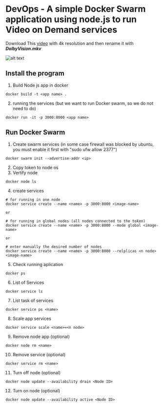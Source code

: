 # DevOps - A simple Docker Swarm application using node.js to run Video on Demand services

Download This [video](https://youtu.be/eXju5LkrYs4) with 4k resolution and then rename it with _**DolbyVision.mkv**_

![alt text](https://iili.io/KeSqCl.jpg)


## Install the program

1. Build Node js app in docker

```
docker build -t <app name> .
```

2.  running the services (but we want to run Docker swarm, so we do not need to do)
```
docker run -it -p 3000:8000 <app name>
```

## Run Docker Swarm

1. Create swarm services (in some case firewall was blocked by ubuntu, you must enable it first with "sudo ufw allow 2377")
```
docker swarm init --advertise-addr <ip>
```

2. Copy token to node os
3. Vertify node
```
docker node ls
```

4. create services
```
# for running in one node
docker service create --name <name> -p 3000:8000 <image-name>

or

# for running in global nodes (all nodes connected to the token)
docker service create --name <name> -p 3000:8000 --mode global <image-name>

or

# enter manually the desired number of nodes
docker service create --name <name> -p 3000:8000 --relplicas <n node> <image-name>
```

5. Check running aplication
```
docker ps
```
6. List of Services
```
docker service ls
```

7. List task of services
```
docker service ps <name>
```

8. Scale app services
```
docker service scale <name>=<n node>
```

9. Remove node app (optional)
```
docker node rm <name>
```

10. Remove service (optional)
```
docker service rm <name>
```

11. Turn off node (optional)
```
docker node update --availability drain <Node ID>
```

12. Turn on node (optional)
```
docker node update --availability active <Node ID>
```
